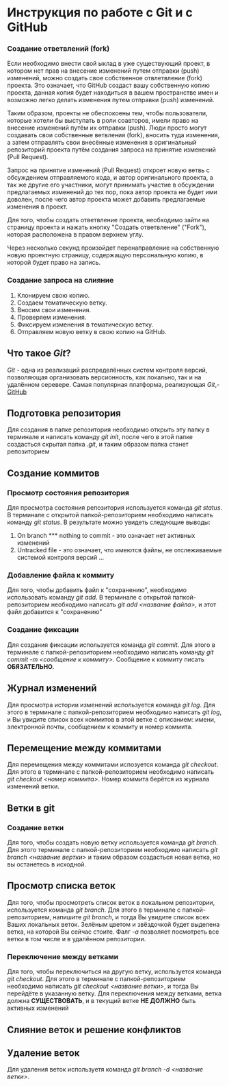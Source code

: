 # Инструкция по работе с Git и с GitHub

### Создание ответвлений (fork)

Если необходимо внести свой ыклад в уже существующий проект, в котором нет прав на внесение изменений путем отправки (push) изменений, можно создать свое собственное отвлетвление (fork) проекта. Это означает, что GitHub создаст вашу собственную копию проекта, данная копия будет находиться в вашем пространстве имен и возможно легко делать изменения путем отправки (push) изменений.

Таким образом, проекты не обеспокоены тем, чтобы пользователи, которые хотели бы выступать в роли соавторов, имели право на внесение изменений путём их отправки (push). Люди просто могут создавать свои собственные ветвления (fork), вносить туда изменения, а затем отправлять свои внесённые изменения в оригинальный репозиторий проекта путём создания запроса на принятие изменений (Pull Request).

Запрос на принятие изменений (Pull Request) откроет новую ветвь с обсуждением отправляемого кода, и автор оригинального проекта, а так же другие его участники, могут принимать участие в обсуждении предлагаемых изменений до тех пор, пока автор проекта не будет ими доволен, после чего автор проекта может добавить предлагаемые изменения в проект.

Для того, чтобы создать ответвление проекта, необходимо зайти на страницу проекта и нажать кнопку "Создать ответвление" ("Fork"), которая расположена в правом верхнем углу.

Через несколько секунд произойдет перенаправление на собственную новую проектную страницу, содержащую персональную копию, в которой будет право на запись.

### Создание запроса на слияние

1. Клонируем свою копию.
2. Создаем тематическую ветку.
3. Вносим свои изменения.
4. Проверяем изменения.
5. Фиксируем изменения в тематическую ветку.
6. Отправляем новую ветку в свою копию на GitHub.

## Что такое *Git*?
*Git* - одна из реализаций распределённых систем контроля версий, позволяющая организовать версионность, как локально, так и на удалённом серевере. Самая популярная платформа, реализующая *Git*,- [GitHub](https://github.com)

## Подготовка репозитория
Для создания в папке репозитория необходимо открыть эту папку в терминале и написать команду *git init*, после чего в этой папке создасться скрытая папка *.git*, и таким образом папка станет репозиторием


## Создание коммитов

### Просмотр состояния репозитория
Для просмотра состояния репозитория используется команда *git status*. В терминале с открытой папкой-репозиторием необходимо написать команду *git status*. В результате можно увидеть следующие выводы:
1. On branch *** nothing to commit - это означает нет активных изменений
2. Untracked file - это означает, что имеются файлы, не отслеживаемые системой контроля версий
...

### Добавление файла к коммиту
Для того, чтобы добавить файл к "сохранению", необходимо использовать команду *git add*. В терминале с открытой папкой-репозиторием необходимо написать *git add <название файла>*, и этот файл добавится к "сохранению"


### Создание фиксации
Для создания фиксации используется команда *git commit*. Для этого в терминале с папкой-репозиторием необходимо написать команду *git commit -m <сообщение к коммиту>*. Сообщение к коммиту писать **ОБЯЗАТЕЛЬНО**.


## Журнал изменений
Для просмотра истории изменений используется команда *git log*. Для этого в терминале с папкой-репозиторием необходимо написать *git log*, и Вы увидите список всех коммитов в этой ветке с описанием: имени, электронной почты, сообщением к коммиту и номер коммита.

## Перемещение между коммитами
Для перемещения между коммитами испозуется команда *git checkout*. Для этого в терминале с папкой-репозиторием необходимо написать *git checkout <номер коммита>*. Номер коммита берётся из журнала изменений ветки.

## Ветки в git
### Создание ветки
Для того, чтобы создать новую ветку используется команда *git branch*. Для этого терминале с папкой-репозиторием необходимо написать *git branch <название вертки>* и таким образом создасться новая ветка, но вы останетесь в исходной.

## Просмотр списка веток
Для того, чтобы просмотреть список веток в локальном репозитории, используется команда *git branch*. Для этого в терминале с папкой-репозиторием, напишите *git branch*, и тогда Вы увидите список всех Ваших локальных веток. Зелёным цветом и звёздочкой будет выделена ветка, на которой Вы сейчас стоите. Фалг *-a* позволяет посмотреть все ветки в том числе и в удалённом репозитории.

### Переключение между ветками
Для того, чтобы переключиться на другую ветку, используется команда *git checkout*. Для этого в терминале с папкой-репозиторием необходимо написать *git checkout <название ветки>*, и тогда Вы перейдёте в указанную ветку. Для переключения между ветками, ветка должна **СУЩЕСТВОВАТЬ**, и в текущий ветке **НЕ ДОЛЖНО** быть активных изменений


## Слияние веток и решение конфликтов

## Удаление веток
Для удаления веток используетя команда *git branch -d <название ветки>*.
